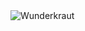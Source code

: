 <div id="header" class="header">
	<div id="header-inner">
		<img src="../export/assets/logo_wunderkraut.png" alt="Wunderkraut" />
	</div>
</div>
